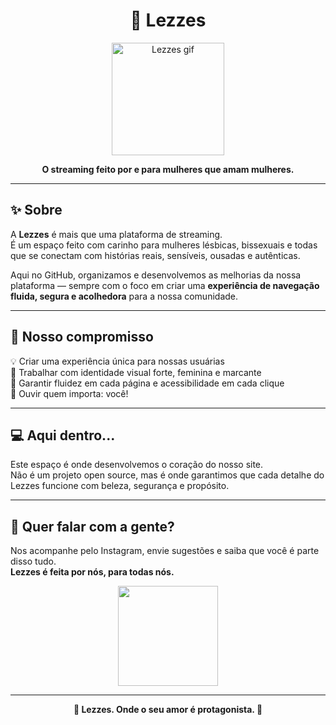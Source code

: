<h1 align="center">💜 Lezzes</h1>

<p align="center">
  <img src="https://media.giphy.com/media/hp3dmEfu4FQly/giphy.gif" width="180" alt="Lezzes gif" />
</p>

<p align="center"><strong>O streaming feito por e para mulheres que amam mulheres.</strong></p>

---

## ✨ Sobre

A **Lezzes** é mais que uma plataforma de streaming.  
É um espaço feito com carinho para mulheres lésbicas, bissexuais e todas que se conectam com histórias reais, sensíveis, ousadas e autênticas.

Aqui no GitHub, organizamos e desenvolvemos as melhorias da nossa plataforma — sempre com o foco em criar uma **experiência de navegação fluida, segura e acolhedora** para a nossa comunidade.

---

## 🎯 Nosso compromisso

💡 Criar uma experiência única para nossas usuárias  
🎨 Trabalhar com identidade visual forte, feminina e marcante  
📱 Garantir fluidez em cada página e acessibilidade em cada clique  
💬 Ouvir quem importa: você!

---

## 💻 Aqui dentro...

Este espaço é onde desenvolvemos o coração do nosso site.  
Não é um projeto open source, mas é onde garantimos que cada detalhe do Lezzes funcione com beleza, segurança e propósito.

---

## 💬 Quer falar com a gente?

Nos acompanhe pelo Instagram, envie sugestões e saiba que você é parte disso tudo.  
**Lezzes é feita por nós, para todas nós.**

<p align="center">
  <img src="https://media.giphy.com/media/VbnUQpnihPSIgIXuZv/giphy.gif" width="160" />
</p>

---

<p align="center"><b>🌈 Lezzes. Onde o seu amor é protagonista. 💜</b></p>
